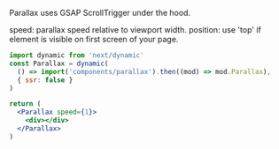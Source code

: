 Parallax uses GSAP ScrollTrigger under the hood.

speed: parallax speed relative to viewport width.
position: use 'top' if element is visible on first screen of your page.

```jsx
import dynamic from 'next/dynamic'
const Parallax = dynamic(
  () => import('components/parallax').then((mod) => mod.Parallax),
  { ssr: false }
)

return (
  <Parallax speed={1}>
    <div></div>
  </Parallax>
)
```
